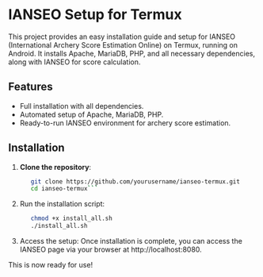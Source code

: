 # IANSEO Setup for Termux

This project provides an easy installation guide and setup for IANSEO (International Archery Score Estimation Online) on Termux, running on Android. It installs Apache, MariaDB, PHP, and all necessary dependencies, along with IANSEO for score calculation.

## Features
- Full installation with all dependencies.
- Automated setup of Apache, MariaDB, PHP.
- Ready-to-run IANSEO environment for archery score estimation.

## Installation

1. **Clone the repository**:
   ```bash
      git clone https://github.com/yourusername/ianseo-termux.git
      cd ianseo-termux```


2. Run the installation script:

   ```bash
      chmod +x install_all.sh
      ./install_all.sh


3. Access the setup: Once installation is complete, you can access the IANSEO page via your browser at http://localhost:8080.



This is now ready for use!